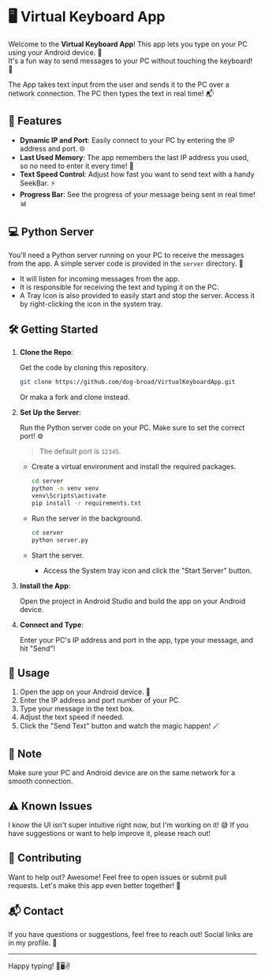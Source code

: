 # 🖥️ Virtual Keyboard App

Welcome to the **Virtual Keyboard App**! This app lets you type on your PC using your Android device. 🎉  
It's a fun way to send messages to your PC without touching the keyboard! 🚀

The App takes text input from the user and sends it to the PC over a network connection. The PC then types the text in real time! 📬

## 📱 Features

- **Dynamic IP and Port**: Easily connect to your PC by entering the IP address and port. 🌐
- **Last Used Memory**: The app remembers the last IP address you used, so no need to enter it every time! 🧠
- **Text Speed Control**: Adjust how fast you want to send text with a handy SeekBar. ⚡
- **Progress Bar**: See the progress of your message being sent in real time! 📊

## 💻 Python Server

You’ll need a Python server running on your PC to receive the messages from the app. A simple server code is provided in the `server` directory. 🐍

- It will listen for incoming messages from the app.
- It is responsible for receiving the text and typing it on the PC.
- A Tray Icon is also provided to easily start and stop the server. Access it by right-clicking the icon in the system tray.


## 🛠️ Getting Started

1. **Clone the Repo**:

   Get the code by cloning this repository.
   ```bash
   git clone https://github.com/dog-broad/VirtualKeyboardApp.git
   ```

   Or maka a fork and clone instead.

2. **Set Up the Server**:

   Run the Python server code on your PC. Make sure to set the correct port! ⚙️
   > The default port is `12345`.

    - Create a virtual environment and install the required packages.
       ```bash
       cd server
       python -m venv venv
       venv\Scripts\activate
       pip install -r requirements.txt
       ```

    - Run the server in the background.
       ```bash
       cd server
       python server.py
       ```

    - Start the server.
        - Access the System tray icon and click the "Start Server" button.

3. **Install the App**:

   Open the project in Android Studio and build the app on your Android device.

4. **Connect and Type**:

   Enter your PC's IP address and port in the app, type your message, and hit "Send"!

## 📜 Usage

1. Open the app on your Android device. 📱
2. Enter the IP address and port number of your PC.
3. Type your message in the text box.
4. Adjust the text speed if needed.
5. Click the "Send Text" button and watch the magic happen! 🪄

## 📝 Note

Make sure your PC and Android device are on the same network for a smooth connection. 


## ⚠️ Known Issues

I know the UI isn't super intuitive right now, but I'm working on it! 😅 If you have suggestions or want to help improve it, please reach out!

## 🎉 Contributing

Want to help out? Awesome! Feel free to open issues or submit pull requests. Let's make this app even better together! 🚀

## 📬 Contact

If you have questions or suggestions, feel free to reach out! Social links are in my profile. 🌟

---

Happy typing! 🎉🖥️✌️